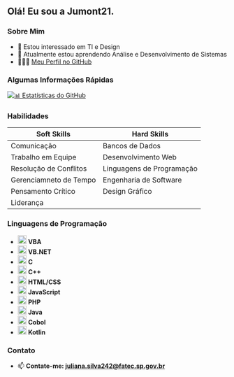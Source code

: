 ## Olá! Eu sou a Jumont21.

 ### Sobre Mim

- 👀 Estou interessado em TI  e Design
- 🌱 Atualmente estou aprendendo Análise e Desenvolvimento de Sistemas
- 👩🏻‍💻 [Meu Perfil no GitHub](https://jumont21)



### Algumas Informações Rápidas

<span style="color:pink;">[![📊 Estatísticas do GitHub](https://github-readme-stats.vercel.app/api?username=jumont21&theme=dark&show_icons=true&count_private=true&include_all_commits=true)](https://github.com/anuraghazra/github-readme-stats)</span>

  

### Habilidades

| Soft Skills          | Hard Skills                                                                                |
|---------------------|---------------------------------------------------------------------------------------------|
| Comunicação        |     Bancos de Dados       |
| Trabalho em Equipe |       Desenvolvimento Web    |
| Resolução de Conflitos |  Linguagens de Programação   |
| Gerenciamneto de Tempo  |      Engenharia de Software     |
| Pensamento Crítico  | Design Gráfico |
| Liderança  |


### Linguagens de Programação 


- <img height="20" src="https://img.icons8.com/ios/452/visual-basic.png" alt="VBA Icon"> **VBA** 
- <img height="20" src="https://img.icons8.com/ios/452/visual-basic.png" alt="VB.NET Icon"> **VB.NET**
- <img height="20" src="https://img.icons8.com/color/452/c-programming.png" alt="C Icon"> **C**
- <img height="20" src="https://img.icons8.com/color/452/c-plus-plus-logo.png" alt="C++ Icon"> **C++**
- <img height="20" src="https://img.icons8.com/color/452/html-5.png" alt="HTML/CSS Icon"> **HTML/CSS**
- <img height="20" src="https://img.icons8.com/color/452/javascript.png" alt="JavaScript Icon"> **JavaScript**
- <img height="20" src="https://img.icons8.com/ios/452/php-logo.png" alt="PHP Icon"> **PHP** 
- <img height="20" src="https://img.icons8.com/color/452/java-coffee-cup-logo.png" alt="Java Icon"> **Java** 
- <img height="20" src="https://img.icons8.com/color/452/computer.png" alt="Cobol Icon"> **Cobol**
- <img height="20" src="https://img.icons8.com/color/452/kotlin.png" alt="Kotlin Icon"> **Kotlin** 

 

### Contato

- 📫 **Contate-me: juliana.silva242@fatec.sp.gov.br**
